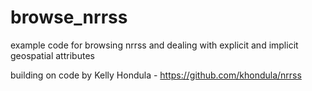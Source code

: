 # browse_nrrss
example code for browsing nrrss and dealing with explicit and implicit geospatial attributes

building on code by Kelly Hondula - https://github.com/khondula/nrrss

